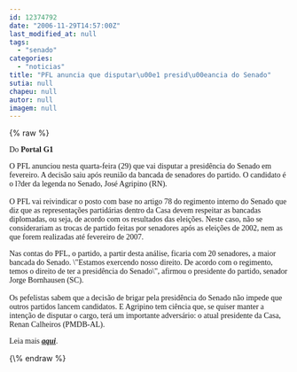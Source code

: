 ```yaml
---
id: 12374792
date: "2006-11-29T14:57:00Z"
last_modified_at: null
tags:
  - "senado"
categories:
  - "noticias"
title: "PFL anuncia que disputar\u00e1 presid\u00eancia do Senado"
sutia: null
chapeu: null
autor: null
imagem: null
---
```

{\% raw %}
<p><P><FONT face=Verdana>Do <STRONG>Portal G1</STRONG></FONT></P></p>
<p><P><FONT face=Verdana>O PFL anunciou nesta quarta-feira (29) que vai disputar a presidência do Senado em fevereiro. A decisão saiu após reunião da bancada de senadores do partido. O candidato é o l?der da legenda no Senado, José Agripino (RN). <BR><BR>O PFL vai reivindicar o posto com base no artigo 78 do regimento interno do Senado que diz que as representações partidárias dentro da Casa devem respeitar as bancadas diplomadas, ou seja, de acordo com os resultados das eleições. Neste caso, não se considerariam as trocas de partido feitas por senadores após as eleições de 2002, nem as que forem realizadas até fevereiro de 2007. </FONT></P></p>
<p><P><FONT face=Verdana>Nas contas do PFL, o partido, a partir desta análise, ficaria com 20 senadores, a maior bancada do Senado. \"Estamos exercendo nosso direito. De acordo com o regimento, temos o direito de ter a presidência do Senado\", afirmou o presidente do partido, senador Jorge Bornhausen (SC). <BR><BR>Os pefelistas sabem que a decisão de brigar pela presidência do Senado não impede que outros partidos lancem candidatos. E Agripino tem ciência que, se quiser manter a intenção de disputar o cargo, terá um importante adversário: o atual presidente da Casa, Renan Calheiros (PMDB-AL).</FONT></P><FONT face=Verdana></p>
<p><P>Leia mais <STRONG><EM><A href=\"https://g1.globo.com/Noticias/Politica/0,,AA1368443-5601,00.html\" target=_blank>aqui</A></EM></STRONG>.</P></FONT> </p>
{\% endraw %}